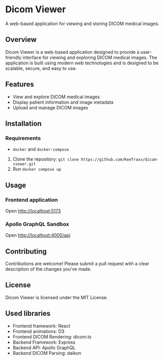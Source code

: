 # Dicom Viewer

A web-based application for viewing and storing DICOM medical images.

## Overview

Dicom Viewer is a web-based application designed to provide a user-friendly interface for viewing and exploring DICOM medical images. The application is built using modern web technologies and is designed to be scalable, secure, and easy to use.

## Features

* View and explore DICOM medical images
* Display patient information and image metadata
* Upload and manage DICOM images

## Installation

### Requirements

- `docker` and `docker-compose`

1. Clone the repository: `git clone https://github.com/KeeTraxx/dicom-viewer.git`
2. Run `docker compose up`

## Usage

### Frontend application
Open [http://localhost:5173](http://localhost:5173)

### Apollo GraphQL Sandbox
Open [http://localhost:4000/api](http://localhost:4000/api)

## Contributing
Contributions are welcome! Please submit a pull request with a clear description of the changes you've made.

## License
Dicom Viewer is licensed under the MIT License.

## Used libraries

- Frontend framework: React
- Frontend animations: D3
- Frontend DICOM Rendering: dicom.ts
- Backend Framework: Express
- Backend API: Apollo GraphQL
- Backend DICOM Parsing: daikon
